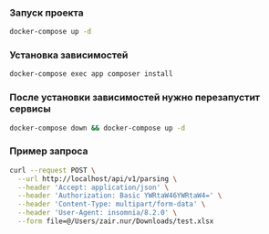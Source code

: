 ### Запуск проекта

```bash
docker-compose up -d
```

### Установка зависимостей

```bash
docker-compose exec app composer install
```

### После установки зависимостей нужно перезапустит сервисы

```bash
docker-compose down && docker-compose up -d
```

### Пример запроса

```bash
curl --request POST \
  --url http://localhost/api/v1/parsing \
  --header 'Accept: application/json' \
  --header 'Authorization: Basic YWRtaW46YWRtaW4=' \
  --header 'Content-Type: multipart/form-data' \
  --header 'User-Agent: insomnia/8.2.0' \
  --form file=@/Users/zair.nur/Downloads/test.xlsx
```
